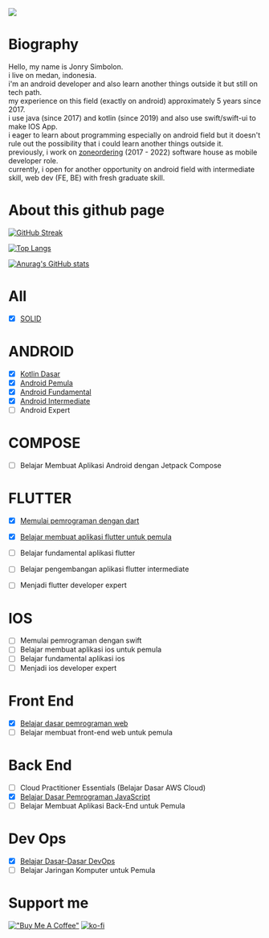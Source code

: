 <!--
[![MasterHead](https://github.com/jonrysimbolon/jonrysimbolon/blob/main/header.png)](https://github.com/jonrysimbolon)

[![Typing SVG](https://readme-typing-svg.herokuapp.com?font=Fira+Code&size=40&pause=1000&color=D4F798&center=true&vCenter=true&width=470&height=70&lines=Android+Developer)](https://git.io/typing-svg)
-->

![](https://komarev.com/ghpvc/?username=jonrysimbolon&color=red)

# Biography
Hello, my name is Jonry Simbolon.  
i live on medan, indonesia.  
i'm an android developer and also learn another things outside it but still on tech path.  
my experience on this field (exactly on android) approximately 5 years since 2017.  
i use java (since 2017) and kotlin (since 2019) and also use swift/swift-ui to make IOS App.  
i eager to learn about programming especially on android field but it doesn't rule out the possibility that i could learn another things outside it.  
previously, i work on [zoneordering](http://zoneordering.net/zoneordering/) (2017 - 2022) software house as mobile developer role.  
currently, i open for another opportunity on android field with intermediate skill, web dev (FE, BE) with fresh graduate skill.  

# About this github page

[![GitHub Streak](http://github-readme-streak-stats.herokuapp.com?user=jonrysimbolon&theme=algolia&hide_border=true&border_radius=10)](https://git.io/streak-stats)

[![Top Langs](https://github-readme-stats.vercel.app/api/top-langs/?username=jonrysimbolon&layout=compact&theme=algolia&hide_border=true&border_radius=10)](https://github.com/jonrysimbolon/github-readme-stats)

[![Anurag's GitHub stats](https://github-readme-stats.vercel.app/api?username=jonrysimbolon&theme=algolia&hide_border=true&border_radius=10)](https://github.com/jonrysimbolon/github-readme-stats)

<!--
![jonrysimbolon19's Github Trophy](https://github-profile-trophy.vercel.app/?username=jonrysimbolon&theme=algolia)
-->

<!-- 
[![@jonrysimbolon19's Holopin board](https://holopin.io/api/user/board?user=jonrysimbolon19)](https://holopin.io/@jonrysimbolon19)
-->

# All
- [x] [SOLID](https://www.dicoding.com/certificates/MRZMD74NNZYQ)

# ANDROID
- [x] [Kotlin Dasar](https://www.dicoding.com/certificates/EYX49RMLWPDL)
- [x] [Android Pemula](https://www.dicoding.com/certificates/MEPJKL54WX3V)
- [x] [Android Fundamental](https://www.dicoding.com/certificates/JMZV9QW13PN9)
- [x] [Android Intermediate](https://www.dicoding.com/certificates/1OP80JN0VXQK)
- [ ] Android Expert

# COMPOSE
- [ ] Belajar Membuat Aplikasi Android dengan Jetpack Compose

# FLUTTER
- [X] [Memulai pemrograman dengan dart](https://www.dicoding.com/certificates/MRZMLD6LNXYQ)
- [X] [Belajar membuat aplikasi flutter untuk pemula](https://www.dicoding.com/certificates/81P2771QOZOY)
- [ ] Belajar fundamental aplikasi flutter
- [ ] Belajar pengembangan aplikasi flutter intermediate
- [ ] Menjadi flutter developer expert


# IOS
- [ ] Memulai pemrograman dengan swift
- [ ] Belajar membuat aplikasi ios untuk pemula
- [ ] Belajar fundamental aplikasi ios
- [ ] Menjadi ios developer expert

# Front End
- [X] [Belajar dasar pemrograman web](https://www.dicoding.com/certificates/98XWVO76JPM3)
- [ ] Belajar membuat front-end web untuk pemula

# Back End
- [ ] Cloud Practitioner Essentials (Belajar Dasar AWS Cloud)
- [X] [Belajar Dasar Pemrograman JavaScript](https://www.dicoding.com/certificates/07Z687972XQR)
- [ ] Belajar Membuat Aplikasi Back-End untuk Pemula

# Dev Ops
- [X] [Belajar Dasar-Dasar DevOps](https://www.dicoding.com/certificates/81P27OG4QZOY)
- [ ] Belajar Jaringan Komputer untuk Pemula

# Support me
[!["Buy Me A Coffee"](https://www.buymeacoffee.com/assets/img/custom_images/orange_img.png)](https://www.buymeacoffee.com/jonrysimboZ)
[![ko-fi](https://ko-fi.com/img/githubbutton_sm.svg)](https://ko-fi.com/Q5Q4NMYTP)
